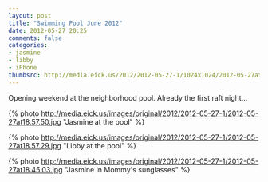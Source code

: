 ```yaml
---
layout: post
title: "Swimming Pool June 2012"
date: 2012-05-27 20:25
comments: false
categories: 
- jasmine
- libby
- iPhone
thumbsrc: http://media.eick.us/2012/2012-05-27-1/1024x1024/2012-05-27at18.45.03.jpg
---
```

Opening weekend at the neighborhood pool.  Already the first raft night...




{% photo http://media.eick.us/images/original/2012/2012-05-27-1/2012-05-27at18.57.50.jpg "Jasmine at the pool" %}




{% photo http://media.eick.us/images/original/2012/2012-05-27-1/2012-05-27at18.57.29.jpg "Libby at the pool" %}




{% photo http://media.eick.us/images/original/2012/2012-05-27-1/2012-05-27at18.45.03.jpg "Jasmine in Mommy's sunglasses" %}

